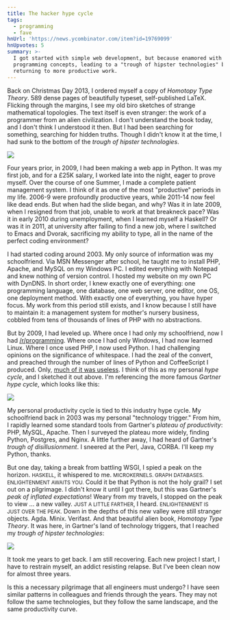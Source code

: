 ```yaml
---
title: The hacker hype cycle
tags:
  - programming
  - fave
hnUrl: 'https://news.ycombinator.com/item?id=19769099'
hnUpvotes: 5
summary: >-
  I got started with simple web development, but because enamored with increasingly esoteric
  programming concepts, leading to a "trough of hipster technologies" before
  returning to more productive work.
---
```


Back on Christmas Day 2013,
I ordered myself a copy of _Homotopy Type Theory_.
589 dense pages of beautifully typeset, self-published LaTeX.
Flicking through the margins,
I see my old biro sketches of strange mathematical topologies.
The text itself is even stranger:
the work of a programmer from an alien civilization.
I don't understand the book today,
and I don't think I understood it then.
But I had been searching for something,
searching for hidden truths.
Though I didn't know it at the time,
I had sunk to the bottom of the _trough of hipster technologies_.

<p><img src="/assets/2019-03-23/hacker-hype-cycle.svg"/></p>

Four years prior, in 2009,
I had been making a web app in Python.
It was my first job,
and for a £25K salary,
I worked late into the night,
eager to prove myself.
Over the course of one Summer,
I made a complete patient management system.
I think of it as one of the most "productive" periods in my life.
2006-9 were profoundly productive years,
while 2011-14 now feel like dead ends.
But when had the slide began, and why?
Was it in late 2009,
when I resigned from that job,
unable to work at that breakneck pace?
Was it in early 2010 during unemployment,
when I learned myself a Haskell?
Or was it in 2011,
at university after failing to find a new job,
where I switched to Emacs and Dvorak,
sacrificing my ability to type,
all in the name of the perfect coding environment?

I had started coding around 2003.
My only source of information was my schoolfriend.
Via MSN Messenger after school,
he taught me to install PHP, Apache, and MySQL on my Windows PC.
I edited everything with Notepad
and knew nothing of version control.
I hosted my website on my own PC with DynDNS.
In short order,
I knew exactly one of everything:
one programming language,
one database,
one web server,
one editor,
one OS,
one deployment method.
With exactly one of everything,
you have hyper focus.
My work from this period still exists,
and I know because I still have to maintain it:
a management system for mother's nursery business,
cobbled from tens of thousands of lines of PHP
with no abstractions.

But by 2009, I had leveled up.
Where once I had only my schoolfriend,
now I had [/r/programming](https://www.reddit.com/r/programming/).
Where once I had only Windows, I had now learned Linux.
Where I once used PHP, I now used Python.
I had challenging opinions on the significance of whitespace.
I had the zeal of the convert,
and preached through the number of lines of Python and CoffeeScript I produced.
Only, [much of it was useless](https://github.com/jameshfisher/numeral).
I think of this as my personal _hype cycle_,
and I sketched it out above.
I'm referencing the more famous _Gartner hype cycle_,
which looks like this:

<p><img src="/assets/2019-03-23/Hype-Cycle-General.png"/></p>

My personal productivity cycle is tied to this industry hype cycle.
My schoolfriend back in 2003 was my personal "technology trigger."
From him,
I rapidly learned some standard tools from Gartner's _plateau of productivity_:
PHP, MySQL, Apache.
Then I surveyed the plateau more widely,
finding Python, Postgres, and Nginx.
A little further away,
I had heard of Gartner's _trough of disillusionment_.
I sneered at the Perl, Java, CORBA.
I'll keep my Python, thanks.

But one day,
taking a break from battling WSGI,
I spied a peak on the horizon.
<small>HASKELL</small>, it whispered to me.
<small>MICROKERNELS. GRAPH DATABASES. ENLIGHTENMENT AWAITS YOU.</small>
Could it be that Python is not the holy grail?
I set out on a pilgrimage.
I didn't know it until I got there,
but this was Gartner's _peak of inflated expectations_!
Weary from my travels,
I stopped on the peak to view ... a new valley.
<small>JUST A LITTLE FARTHER</small>, I heard.
<small>ENLIGHTENMENT IS JUST OVER THE PEAK.</small>
Down in the depths of this new valley
were still stranger objects.
Agda. Minix. Verifast.
And that beautiful alien book,
_Homotopy Type Theory_.
It was here, in Gartner's land of technology triggers,
that I reached my _trough of hipster technologies_:

<p><img src="/assets/2019-03-23/gartners-peak.svg"/></p>

It took me years to get back.
I am still recovering.
Each new project I start,
I have to restrain myself,
an addict resisting relapse.
But I've been clean now for almost three years.

Is this a necessary pilgrimage
that all engineers must undergo?
I have seen similar patterns in colleagues and friends through the years.
They may not follow the same technologies,
but they follow the same landscape,
and the same productivity curve.
